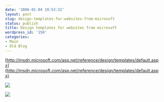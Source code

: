 ```yaml
---
date: '2006-01-04 19:53:32'
layout: post
slug: design-templates-for-websites-from-microsoft
status: publish
title: Design templates for websites from microsoft
wordpress_id: '150'
categories:
- Main
- Old Blog
---
```


[http://msdn.microsoft.com/asp.net/reference/design/templates/default.aspx](http://msdn.microsoft.com/asp.net/reference/design/templates/default.aspx)

[![](http://www.pheedo.com/img.phdo?s=ws-58bab757b1982e63240738f517c2db883329859)](http://www.pheedo.com/click.phdo?s=ws-58bab757b1982e63240738f517c2db883329859)

![](http://geekswithblogs.net/casualjim/aggbug/64035.aspx)
